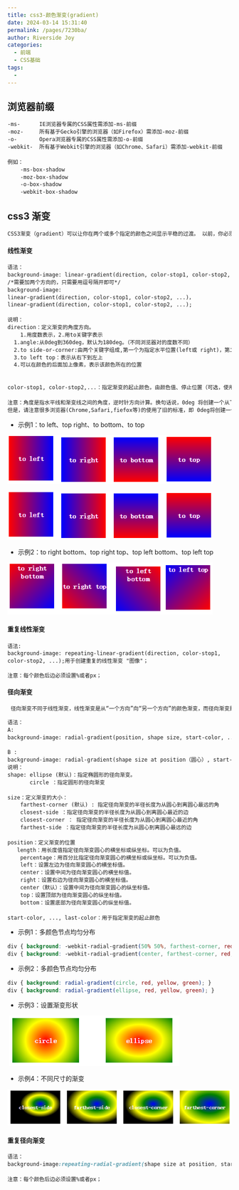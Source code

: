 ```yaml
---
title: css3-颜色渐变(gradient)
date: 2024-03-14 15:31:40
permalink: /pages/7230ba/
author: Riverside Joy
categories:
  - 前端
  - CSS基础
tags:
  - 
---
```

## 浏览器前缀

```txt
-ms-	  IE浏览器专属的CSS属性需添加-ms-前缀  
-moz-	  所有基于Gecko引擎的浏览器（如Firefox）需添加-moz-前缀
-o-	      Opera浏览器专属的CSS属性需添加-o-前缀
-webkit-  所有基于Webkit引擎的浏览器（如Chrome、Safari）需添加-webkit-前缀

例如：
    -ms-box-shadow	
    -moz-box-shadow	
    -o-box-shadow	
    -webkit-box-shadow	
```

## css3 渐变

```txt
CSS3渐变（gradient）可以让你在两个或多个指定的颜色之间显示平稳的过渡。 以前，你必须使用图像来实现这些效果，现在通过使用CSS3的渐变实现。
```

#### 线性渐变

```txt
语法：
background-image: linear-gradient(direction, color-stop1, color-stop2, ...);
/*需要加两个方向的，只需要用逗号隔开即可*/
background-image:
linear-gradient(direction, color-stop1, color-stop2, ...)， 
linear-gradient(direction, color-stop1, color-stop2, ...);

说明：
direction：定义渐变的角度方向。
	1.用度数表示，2.用to关键字表示
  1.angle:从0deg到360deg，默认为180deg。（不同浏览器对的度数不同）
  2.to side-or-corner:由两个关键字组成,第一个为指定水平位置(left或 right)，第二个为指定垂直位置（top或bottom），顺序是随意的，每个关键字都是可选的。
  3.to left top：表示从右下到左上
  4.可以在颜色的后面加上像素，表示该颜色所在的位置
  
  
color-stop1, color-stop2,...：指定渐变的起止颜色，由颜色值、停止位置（可选，使用百分比指定）组成。

注意：角度是指水平线和渐变线之间的角度，逆时针方向计算。换句话说，0deg 将创建一个从下到上的渐变，90deg 将创建一个从左到右的渐变。
但是，请注意很多浏览器(Chrome,Safari,fiefox等)的使用了旧的标准，即 0deg将创建一个从左到右的渐变，90deg 将创建一个从下到上的渐变。

```

+ 示例1：to left、top right、to bottom、to top

![](./17img/1.png)

![1578303549103](17img/1.png)

+ 示例2：to right bottom、top right top、top left bottom、top left top

![](./17img/2.png)



#### 重复线性渐变

```
语法:
background-image: repeating-linear-gradient(direction, color-stop1, color-stop2, ...);用于创建重复的线性渐变 "图像"；

注意：每个颜色后边必须设置%或者px；
```

#### 径向渐变

```txt
 径向渐变不同于线性渐变，线性渐变是从“一个方向”向“另一个方向”的颜色渐变，而径向渐变是从“一个点”向四周的颜色渐变
```

```txt
语法：
A:
background-image: radial-gradient(position, shape size, start-color, ..., last-color) 需要处理兼容;

B :
background-image: radial-gradient(shape size at position（圆心）, start-color, ..., last-color) 高版本不需要处理兼容;
说明： 
shape: ellipse (默认)：指定椭圆形的径向渐变。
       circle ：指定圆形的径向渐变
       
size：定义渐变的大小：
    farthest-corner (默认) : 指定径向渐变的半径长度为从圆心到离圆心最远的角
    closest-side ：指定径向渐变的半径长度为从圆心到离圆心最近的边
    closest-corner ： 指定径向渐变的半径长度为从圆心到离圆心最近的角
    farthest-side ：指定径向渐变的半径长度为从圆心到离圆心最远的边
    
position：定义渐变的位置
   length：用长度值指定径向渐变圆心的横坐标或纵坐标。可以为负值。
    percentage：用百分比指定径向渐变圆心的横坐标或纵坐标。可以为负值。
    left：设置左边为径向渐变圆心的横坐标值。
    center：设置中间为径向渐变圆心的横坐标值。
    right：设置右边为径向渐变圆心的横坐标值。
    center（默认）：设置中间为径向渐变圆心的纵坐标值。
    top：设置顶部为径向渐变圆心的纵坐标值。
    bottom：设置底部为径向渐变圆心的纵坐标值。
    
start-color, ..., last-color：用于指定渐变的起止颜色

```

+ 示例1：多颜色节点均匀分布

```css
div { background: -webkit-radial-gradient(50% 50%, farthest-corner, red, green, blue); } 
div { background: -webkit-radial-gradient(center, farthest-corner, red, green, blue); }
```

+ 示例2：多颜色节点均匀分布

```css
div { background: radial-gradient(circle, red, yellow, green); } 
div { background: radial-gradient(ellipse, red, yellow, green); }
```

+ 示例3：设置渐变形状

​		![](./17img/4.png)

+ 示例4：不同尺寸的渐变

![](./17img/5.png)

#### 重复径向渐变

```css
语法：
background-image:repeating-radial-gradient(shape size at position, start-color, ..., last-color);

注意：每个颜色后边必须设置%或者px；
```

